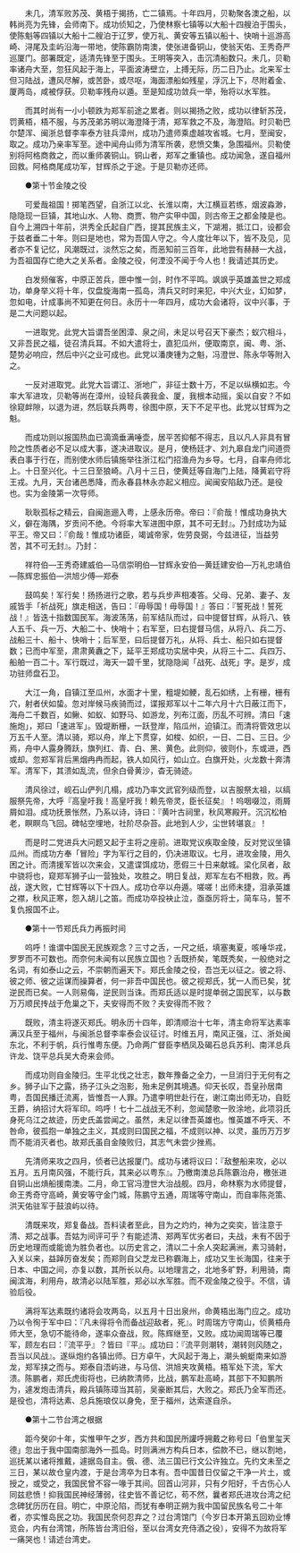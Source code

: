 <!-- { "loadSidebar": true } -->
　　未几，清军败苏茂、黄梧于揭扬，亡二镇焉。十年四月，贝勒聚各澳之船，以韩尚亮为先锋，会师南下。成功侦知之，乃使林察七镇等以大船十四艘泊于围头，使陈魁等四镇以大船十二艘泊于辽罗，使万礼、黄安等五镇以船十、快哨十巡游高崎、浔尾及圭屿沿海一带地，使陈霸防南澳，使张进备铜山，使翁天佑、王秀奇严巡厦门。部署既定，适清先锋至于围头。王明等突入，击沉清船数只。未几，贝勒率诸舟大至，忽狂风起于海上，平面波涛壁立，上搏无际，历二日乃止。北来军士但习陆战，遭风尽解，或苦卧，或尽呕，海面漂船如残星，浮沉上下，尽附着金、厦两岛，咸被俘获。贝勒率残舟以遁。至是知成功敛兵一举，殆将以水军胜。

　　而其时尚有一小小顿跌为郑军前途之累者。则以揭扬之败，成功以律斩苏茂，罚黄梧，梧不服，与苏茂弟苏明以海澄降于清，郑军救之不及，海澄陷。时贝勒巴尔楚浑、闽浙总督李率泰方驻兵漳州，成功乃遣师乘虚越攻省城。七月，至闽安，取之。成功乃亲率军至。途中闻舟山师为清军所袭，悲愤交集，急围福州。贝勒使别将阿格商救之，而以重师袭铜山。铜山者，郑军之重镇也。成功闻急，遂自福州回救。阿格商尾成功军，甘辉杀之于途。于是贝勒亦还师。

　　●第十节金陵之役

　　可爱哉祖国！掷笔西望，自浙江以北、长淮以南，大江横亘若练，烟波淼渺，隐隐现一巨镇，其地山水、人物、商贾、物产实甲中国，则古帝王之都金陵是也。自今上溯四十年前，洪秀全氏起自广西，提其民族主义，下湖湘，抵江口，设都会于兹者垂二十年。则曰是地也，常为吾国人守之。今人度壮年以下，皆不及见，见者亦不复记忆，风潮既过，淡然忘之矣，而恶知前三百年，此地尝有赫赫一大战，为吾祖国存亡绝大之关系者。金陵之役，何湮没不闻于今人也！我请述其历史。

　　白发频催客，中原正苦兵，匣中惟一剑，时作不平鸣。飒飒乎英雄盖世之郑成功，单身举义将十年，仅盘旋海南一孤岛，清兵又时时来犯，中兴大业，幻如梦，忽如电，计成事尚不知更在何日。永历十一年四月，成功大会诸将，议中兴事，于是二大问题以起。

　　一进取党。此党大旨谓吾坐困漳、泉之间，未足以号召天下豪杰；蚁穴相斗，又非吾民之福，徒召清兵耳。不如大遣将士，直犯瓜州，便取南京，闽、粤、浙、楚势必响应，然后中兴之业可成也。此党以潘庚锺为之魁，冯澄世、陈永华等附入之。

　　一反对进取党。此党大旨谓江、浙地广，非征士数十万，不足以纵横如志。今率大军进攻，贝勒等尚在漳州，设轻兵袭我金、厦，我根本动摇，奚以自安？不如徐窥衅隙，以退为进，然后联兵两粤，徐图中原，天下不足平也。此党以甘辉为之魁。

　　而成功则以报国热血已滴滴垂满唾壶，居平苦抑郁不得志，且以凡人非具有冒险之性质者必不足以成大事，遂决进取议。是月，使杨廷才、刘九皋自龙门间道赍表白事于行在，而别使水师后镇施举往浙江松门招渔舟为乡导。七月，自率舟师北上。十日至兴化。十三日至狼崎。八月十三日，使黄廷等自海门上陆，降黄岩守将王戎。九月，天台诸邑悉降，而永春县林永亦起义相应。闻闽安陷敌乃还。是役也。实为金陵第一次导师。

　　耿耿孤标之精云，自闽迤逦入粤，上感永历帝。帝曰：『俞哉！惟成功身执大义，僻在海隅，岁贡问不绝。今将率大军进图中原，其不可无封』。乃封成功为延平王。帝又曰：『俞哉！惟成功诸臣，竭诚帝家，佐劳良弼，今兹进征，当益劳苦，其不可无封』。乃封：

　　祥符伯—王秀奇建威伯—马信崇明伯—甘辉永安伯—黄廷建安伯—万礼忠靖伯—陈辉忠振伯—洪旭少傅—郑泰

　　鼓鸣矣！军行矣！扬扬进行之歌，若与兵步声相凑答。父母、兄弟、妻子、友戚皆手「祈战死」旗走相送，告曰：『毋辱国！毋辱国！』答曰：『誓死战！誓死战！』皆迭十指数国民军。海波荡荡，前军结队而过，曰中提督甘辉，从将八、铁人五千、兵一万、大船二十、快哨十；右军至，曰右提督马信，从将八、兵二万、战船三十、船十、快哨十；后军至，曰后提督万礼，从将、兵士、船只如右提督数；已而中军至，肃肃黄纛之下，延平王郑成功实居中央，从将三十二、兵四万、船舶一百二十。军行既过，海天一碧千里，犹隐隐闻「战死、战死」字。是岁，成功驻师盘石卫。

　　大江一角，自镇江至瓜州，水面才十里，粗堤如鲠，乱石如绣，上有栅，栅有穴，射者伏如蛰。忽对岸候马疾骑而过，谍报郑军以十二年六月十六日蔽江而下，海舟二千数百，如鳅、如蚁、如野马、如游龙，列布江面，历乱不可辨。清曰「速施炮」，郑曰「速进军」。毁堤断栅，一跃登岸，陷瓜州，迫镇江。而清将管效忠以万五千人至。清以骑，郑以舟，岸上下贯穿，如梭、如织，一日、二日、三日。少焉，舟中人露身腾跃，旗列红、青、白、黑、黄色。此则仰，彼则仆，东或进，西或却。忽郑军背后黑烟冉冉而起，铁人如风行，如山立。白旗开处，火龙数十奔清军。清军下，其溃如乱流，但余白骨黄沙，杳无骑迹。

　　清风徐过，岘石山俨列几榻，成功乃率文武官列级而登，以吉服祭太祖，以缟服祭先帝，大呼『高皇吁我！高皇吁我！赖先帝灵，臣长征矣』！呜咽啜泣，雨屑屑如泪。成功抚景怅然，乃系以诗，诗曰：『黄叶古祠里，秋风寒殿开。沉沉松柏老，瞑瞑鸟飞回。碑帖空埋地，社阶尽杂苔。此地到人少，尘世转堪哀』！

　　而是时二党进兵大问题又起于主将之座前。进取党议疾取金陵，反对党议坐镇瓜州。而成功方奉「冒险」字为军行之目的，仍决进取议。七月，进攻金陵，用久困之计。而清援军皆以次来会，又遣谍饵成功，愿假三十日来献城。梁化凤者，敌中骁将也，窥郑军狮子山一营独处，攻胜之。明日复战，郑军左右不相救，败。再战，遂大败，亡甘辉等以下十四人。成功仓卒以舟遁。嗟嗟！出师未捷，泪承英雄之襟，秋风正寒，怨入胡儿之笛。而成功卒投袂止泣，亟亟厉将士，简车马，誓不复仇报国不止。

　　●第十一节郑氏兵力再振时间

　　呜呼！谁谓中国民无民族观念？三寸之舌，一尺之纸，填塞夷夏，咳唾华戎，罗罗而不可数也。而奈何未闻有以民族立国也？舌既挢矣，笔既秃矣，一般绝对之名词，有如泰山之云，不崇朝而遍天下。郑氏金陵之役，吾岂无以征之。彼之将、彼之师、彼之运谋而操算者，何一非吾中国民也。彼之视郑氏，犹一人而已矣，犹逆民而已矣。一人则易侮，逆民则当诛。而郑氏适以是时提单弱之国民军，以与数万万顺民抟战于危巢之下，夫安得而不败？夫安得而不败？

　　既败，清主将遂灭郑氏。明永历十四年，即清顺治十七年，清主命将军达素率满汉兵至于福州，与闽浙总督李率泰会议征讨。时维五月，南风正强，江、浙处闽东北，不利于帆，兵行惟粤东便。乃命两广督臣李栖凤及碣石总兵苏利、南洋总兵许龙、饶平总兵吴大奇来会师。

　　而成功则自金陵归。生平北伐之壮志，数年豫备之全力，一旦消归于无何有之乡。狮子山下之露，扬子江头之泡影，殆未足例其境遇。仰天长叹，吾皇孙居南粤，吾国民播迁流离，皆惟吾一人罪。乃遣李明世赴行在，谢江南出师无功，自贬王爵，纳招讨大将军印。呜呼！七十二战战无不利，忽闻楚歌一败涂地，此项羽氏身死乌江之故迹，历史氏盖尝闻之。虽然，未足以律吾英雄也。惟英雄不呼天、不咎命，彼孤抱一单独之主义，其成则曰国民之福，不成则以神、以灵，虽历万万岁而不能消灭者也。故郑氏虽自金陵败归，其志气未尝少挫焉。

　　先清师来攻之四月，侦者已达报厦门。成功与诸将议曰：『敌整船来攻，必以五月。五月南风强，不能行兵，其来必以粤东』。乃檄南澳总兵陈霸治舟，檄张进自铜山出熕船援南澳。二月，命工官冯澄世大治战舰。四月，命林察为水师提督，命王秀奇守高崎，黄安等守金门城，陈鹏守五通，周瑞等守南山，而自率陈尧策、洪天佑驻军于鼓浪屿以待。

　　清既来攻，郑复备战。吾料读者至此，目为之灼灼，神为之奕奕，皆注意于清、郑之战事。吾姑为间评可乎？有能述清、郑两军优劣者曰，夫战，未有不因于历史地理而或能诡为胜负者也。以历史言之，清以二十余人突起满洲，素习骑射，入关以来，益踔厉奋发矣；而郑则自父芝龙已称霸海上，成功又生长海国，往来于日本、中国之间，亦复以数，其所长以舟。以地理言之，北地多旷野，利用骑，南闽滨海，利用舟，故清必以陆军胜，郑必以水军胜。而不观金陵之役乎。不信，请验后役。

　　满将军达素既约诸将会攻两岛，以五月十日出泉州，命黄梧出海门应之。成功乃以令徇于军中曰：『凡未得将令而备战迎敌者，死』。时周瑞方守南山，侦黄梧舟师大至，急切不能待命，遂率众奋战，败。陈辉继至，又败。成功闻周瑞等已覆军，顾左右曰：『流平乎』？皆曰『平』。成功曰：『流平则潮转，潮转则风随之，吾当以风战』。遂纵炮约各镇出师。日方卓午，大风起于海上，潮头蜿蜓南来如游龙，郑军挟之而与。郑泰自浯屿进，与马信、洪旭夹攻黄梧。梧军处下流，军大溃。陈鹏者，郑氏虎街将也，已纳款清师，比战，鹏军赴高崎，其部下不知鹏所为，遽发炮击清兵，殿兵镇陈璋当其前，吴豪断其后，大败之。郑氏乃全军而还。是役也，清将达素、总兵施琅仅以身免，至于福州，达索遂自杀。

　　●第十二节台湾之根据

　　距今癸卯十年，实惟甲午之岁，西方共和国民所讙呼拥戴之称号曰「伯里玺天德」忽出于我中国南部海外一孤岛。时则满洲方构兵日本，偿款不已，继以割地，巡抚某以诸将推戴，遽据岛自主。俄、德、法三国已行文公许独立。先约文未至之三日，某以故仓皇内渡，于是台湾卒为日本有。吾中国昔日仅留之干净一片土，或授之，或受之，我国民曾不容一喙于其间。回首山河非，只有夕阳好，千古伤心人同兹悲愤！抑我国民神经薄弱，往史皆不善记忆，苟不然，曩者郑氏进攻台湾之纪念碑犹历历在目。明亡，中原沦陷，而犹有奉明正朔为我中国留民族名号二十年者，亦实惟岛民之功。我国民奈何忍弃之？过台湾馆门（今岁日本开第五回劝业博览会，内有台湾馆，所陈皆台湾旧俗，至以台湾女充侍酒之役），安得不为故将军一痛哭也！请述台湾史。

